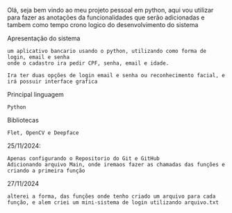 Olá, seja bem vindo ao meu projeto pessoal em python, aqui vou utilizar para fazer as anotações da funcionalidades que serão adicionadas e tambem como tempo crono logico do desenvolvimento do sistema

Apresentação do sistema

    um aplicativo bancario usando o python, utilizando como forma de login, email e senha
    onde o cadastro ira pedir CPF, senha, email e idade.

    Ira ter duas opções de login email e senha ou reconhecimento facial, e irá possuir interface grafica 
Principal linguagem
    
    Python

Bibliotecas 

    Flet, OpenCV e Deepface

25/11/2024:

    Apenas configurando o Repositorio do Git e GitHub
    Adicionando arquivo Main, onde iremaos fazer as chamadas das funções e criando a primeira função
    
27/11/2024

    alterei a forma, das funções onde tenho criado um arquivo para cada função, e alem criei um mini-sistema de login utilizando arquivo.txt
